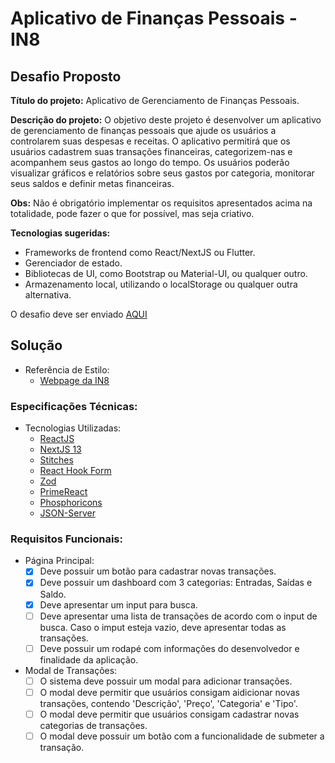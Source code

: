 # Aplicativo de Finanças Pessoais - IN8
## Desafio Proposto

**Título do projeto:** Aplicativo de Gerenciamento de Finanças Pessoais.  
 
**Descrição do projeto:** O objetivo deste projeto é desenvolver um aplicativo de gerenciamento de finanças pessoais que ajude os usuários a controlarem suas despesas e receitas. O aplicativo permitirá que os usuários cadastrem suas transações financeiras, categorizem-nas e acompanhem seus gastos ao longo do tempo. Os usuários poderão visualizar gráficos e relatórios sobre seus gastos por categoria, monitorar seus saldos e definir metas financeiras.  

**Obs:** Não é obrigatório implementar os requisitos apresentados acima na totalidade, pode fazer o que for possível, mas seja criativo.  

**Tecnologias sugeridas:**
- Frameworks de frontend  como React/NextJS ou Flutter.  
- Gerenciador de estado.
- Bibliotecas de UI, como Bootstrap ou Material-UI, ou qualquer outro.  
- Armazenamento local, utilizando o localStorage ou qualquer outra alternativa.  

O desafio deve ser enviado [AQUI](https://docs.google.com/forms/d/e/1FAIpQLSdZA8faSnKPGfW8UH-1XNyluV6VPcGTEdnyP4XmqjlSM1J-Gg/viewform)

## Solução  
- Referência de Estilo:  
    - [Webpage da IN8](https://in8.com.br/)

### Especificações Técnicas:  
- Tecnologias Utilizadas:
    - [ReactJS](https://react.dev/)
    - [NextJS 13](https://nextjs.org/)
    - [Stitches](https://stitches.dev/)
    - [React Hook Form](https://www.react-hook-form.com/)
    - [Zod](https://zod.dev/?id=ecosystem)
    - [PrimeReact](https://www.primefaces.org/primereact-v5/)
    - [Phosphoricons](https://phosphoricons.com/)
    - [JSON-Server](https://www.npmjs.com/package/json-server)
### Requisitos Funcionais:  
- Página Principal:
    - [x] Deve possuir um botão para cadastrar novas transações.
    - [x] Deve possuir um dashboard com 3 categorias: Entradas, Saídas e Saldo.
    - [x] Deve apresentar um input para busca.
    - [ ] Deve apresentar uma lista de transações de acordo com o input de busca. Caso o imput esteja vazio, deve apresentar todas as transações.
    - [ ] Deve possuir um rodapé com informações do desenvolvedor e finalidade da aplicação.
- Modal de Transações:
    - [ ] O sistema deve possuir um modal para adicionar transações.
    - [ ] O modal deve permitir que usuários consigam aidicionar novas transações, contendo 'Descrição', 'Preço', 'Categoria' e 'Tipo'.
    - [ ] O modal deve permitir que usuários consigam cadastrar novas categorias de transações.
    - [ ] O modal deve possuir um botão com a funcionalidade de submeter a transação.
